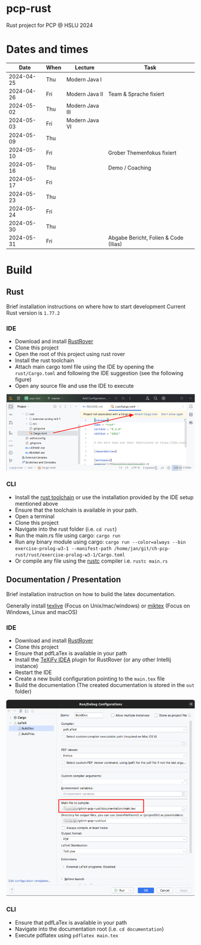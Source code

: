 pcp-rust
========

Rust project for PCP @ HSLU 2024 

# Dates and times

| Date       | When | Lecture         | Task                                  |
|------------|------|-----------------|---------------------------------------|
| 2024-04-25 | Thu  | Modern Java I   |                                       |
| 2024-04-26 | Fri  | Modern Java II  | Team & Sprache fixiert                |
| 2024-05-02 | Thu  | Modern Java III |                                       |
| 2024-05-03 | Fri  | Modern Java VI  |                                       |
| 2024-05-09 | Thu  |                 |                                       |
| 2024-05-10 | Fri  |                 | Grober Themenfokus fixiert            |
| 2024-05-16 | Thu  |                 | Demo / Coaching                       |
| 2024-05-17 | Fri  |                 |                                       |
| 2024-05-23 | Thu  |                 |                                       |
| 2024-05-24 | Fri  |                 |                                       |
| 2024-05-30 | Thu  |                 |                                       |
| 2024-05-31 | Fri  |                 | Abgabe Bericht, Folien & Code (Ilias) |

# Build

## Rust

Brief installation instructions on where how to start development
Current Rust version is `1.77.2`

### IDE

- Download and install [RustRover](https://www.jetbrains.com/rust/)
- Clone this project
- Open the root of this project using rust rover
- Install the rust toolchain
- Attach main cargo toml file using the IDE by opening the `rust/Cargo.toml` and following the IDE suggestion (see the following figure)
- Open any source file and use the IDE to execute

![rust-rover-setup.png](documentation/images/rust-rover-setup.png)

### CLI

- Install the [rust toolchain](https://www.rust-lang.org/tools/install) or use the installation provided by the IDE setup mentioned above
- Ensure that the toolchain is available in your path.
- Open a terminal
- Clone this project
- Navigate into the rust folder (i.e. `cd rust`)
- Run the main.rs file using cargo: `cargo run`
- Run any binary module using cargo: `cargo run --color=always --bin exercise-prolog-w3-1 --manifest-path /home/jan/git/ch-pcp-rust/rust/exercise-prolog-w3-1/Cargo.toml` 
- Or compile any file using the [rustc](https://doc.rust-lang.org/rustc/what-is-rustc.html) compiler i.e. `rustc main.rs`

## Documentation / Presentation

Brief installation instruction on how to build the latex documentation.

Generally install [texlive](https://www.tug.org/texlive/quickinstall.html) (Focus on Unix/mac/windows) or [miktex](https://miktex.org/) (Focus on Windows, Linux and macOS)

### IDE

- Download and install [RustRover](https://www.jetbrains.com/rust/)
- Clone this project
- Ensure that pdfLaTex is available in your path
- Install the [TeXiFy IDEA](https://plugins.jetbrains.com/plugin/9473-texify-idea) plugin for RustRover (or any other Intellij instance)
- Restart the IDE
- Create a new build configuration pointing to the `main.tex` file
- Build the documentation (The created documentation is stored in the `out` folder)

![latex-build-config.png](documentation/images/latex-build-config.png)

### CLI

- Ensure that pdfLaTex is available in your path
- Navigate into the documentation root (i.e. `cd documentation`)
- Execute pdflatex using `pdflatex main.tex`
